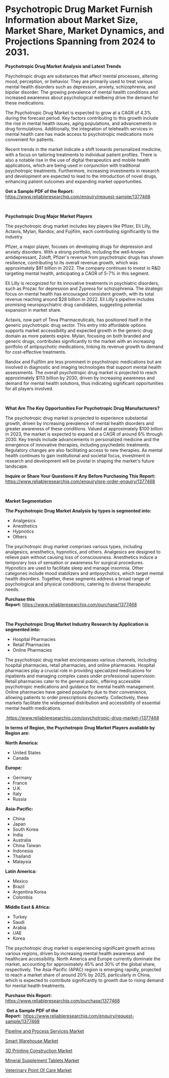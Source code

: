 <p><h1>Psychotropic Drug Market Furnish Information about Market Size, Market Share, Market Dynamics, and Projections Spanning from 2024 to 2031.</h1></p><p><strong>Psychotropic Drug Market Analysis and Latest Trends</strong></p>
<p><p>Psychotropic drugs are substances that affect mental processes, altering mood, perception, or behavior. They are primarily used to treat various mental health disorders such as depression, anxiety, schizophrenia, and bipolar disorder. The growing prevalence of mental health conditions and increased awareness about psychological wellbeing drive the demand for these medications.</p><p>The Psychotropic Drug Market is expected to grow at a CAGR of 4.3% during the forecast period. Key factors contributing to this growth include the rise in mental health issues, aging populations, and advancements in drug formulations. Additionally, the integration of telehealth services in mental health care has made access to psychotropic medications more convenient for patients.</p><p>Recent trends in the market indicate a shift towards personalized medicine, with a focus on tailoring treatments to individual patient profiles. There is also a notable rise in the use of digital therapeutics and mobile health applications, which are being used in conjunction with traditional psychotropic treatments. Furthermore, increasing investments in research and development are expected to lead to the introduction of novel drugs, enhancing patient outcomes and expanding market opportunities.</p></p>
<p><strong>Get a Sample PDF of the Report:&nbsp;</strong> <a href="https://www.reliableresearchiq.com/enquiry/request-sample/1377468?utm_campaign=1725&utm_medium=2&utm_source=Github&utm_content=ia&utm_term=24102024&utm_id=psychotropic-drug">https://www.reliableresearchiq.com/enquiry/request-sample/1377468</a></p>
<p>&nbsp;</p>
<p><strong>Psychotropic Drug Major Market Players</strong></p>
<p><p>The psychotropic drug market includes key players like Pfizer, Eli Lilly, Actavis, Mylan, Randox, and Fujifilm, each contributing significantly to the industry. </p><p>Pfizer, a major player, focuses on developing drugs for depression and anxiety disorders. With a strong portfolio, including the well-known antidepressant, Zoloft, Pfizer's revenue from psychotropic drugs has shown resilience, contributing to its overall revenue growth, which was approximately $81 billion in 2022. The company continues to invest in R&D targeting mental health, anticipating a CAGR of 5-7% in this segment.</p><p>Eli Lilly is recognized for its innovative treatments in psychiatric disorders, such as Prozac for depression and Zyprexa for schizophrenia. The strategic focus on mental health has encouraged consistent growth, with its total revenue reaching around $28 billion in 2022. Eli Lilly's pipeline includes promising neuropsychiatric drug candidates, suggesting potential expansion in market share.</p><p>Actavis, now part of Teva Pharmaceuticals, has positioned itself in the generic psychotropic drug sector. This entry into affordable options supports market accessibility and expected growth in the generic drug domain as more patents expire. Mylan, focusing on both branded and generic drugs, contributes significantly to the market with an increasing portfolio of antipsychotic medications, linking its revenue growth to demand for cost-effective treatments.</p><p>Randox and Fujifilm are less prominent in psychotropic medications but are involved in diagnostic and imaging technologies that support mental health assessments. The overall psychotropic drug market is projected to reach approximately $113 billion by 2030, driven by increasing awareness and demand for mental health solutions, thus indicating significant opportunities for all players involved.</p></p>
<p>&nbsp;</p>
<p><strong>What Are The Key Opportunities For Psychotropic Drug Manufacturers?</strong></p>
<p><p>The psychotropic drug market is projected to experience substantial growth, driven by increasing prevalence of mental health disorders and greater awareness of these conditions. Valued at approximately $100 billion in 2023, the market is expected to expand at a CAGR of around 6% through 2030. Key trends include advancements in personalized medicine and the emergence of innovative therapies, including psychedelic treatments. Regulatory changes are also facilitating access to new therapies. As mental health continues to gain institutional and societal focus, investment in research and development will be pivotal in shaping the market's future landscape.</p></p>
<p><strong>Inquire or Share Your Questions If Any Before Purchasing This Report:</strong> <a href="https://www.reliableresearchiq.com/enquiry/pre-order-enquiry/1377468?utm_campaign=1725&utm_medium=2&utm_source=Github&utm_content=ia&utm_term=24102024&utm_id=psychotropic-drug">https://www.reliableresearchiq.com/enquiry/pre-order-enquiry/1377468</a></p>
<p>&nbsp;</p>
<p><strong>Market Segmentation</strong></p>
<p><strong>The Psychotropic Drug Market Analysis by types is segmented into:</strong></p>
<p><ul><li>Analgesics</li><li>Anesthetics</li><li>Hypnotics</li><li>Others</li></ul></p>
<p><p>The psychotropic drug market comprises various types, including analgesics, anesthetics, hypnotics, and others. Analgesics are designed to relieve pain without causing loss of consciousness. Anesthetics induce a temporary loss of sensation or awareness for surgical procedures. Hypnotics are used to facilitate sleep and manage insomnia. Other categories include mood stabilizers and antipsychotics, which target mental health disorders. Together, these segments address a broad range of psychological and physical conditions, catering to diverse therapeutic needs.</p></p>
<p><strong>Purchase this Report:&nbsp;</strong><a href="https://www.reliableresearchiq.com/purchase/1377468?utm_campaign=1725&utm_medium=2&utm_source=Github&utm_content=ia&utm_term=24102024&utm_id=psychotropic-drug">https://www.reliableresearchiq.com/purchase/1377468</a></p>
<p>&nbsp;</p>
<p><strong>The Psychotropic Drug Market Industry Research by Application is segmented into:</strong></p>
<p><ul><li>Hospital Pharmacies</li><li>Retail Pharmacies</li><li>Online Pharmacies</li></ul></p>
<p><p>The psychotropic drug market encompasses various channels, including hospital pharmacies, retail pharmacies, and online pharmacies. Hospital pharmacies play a crucial role in providing specialized medications for inpatients and managing complex cases under professional supervision. Retail pharmacies cater to the general public, offering accessible psychotropic medications and guidance for mental health management. Online pharmacies have gained popularity due to their convenience, allowing patients to order prescriptions discreetly. Collectively, these markets facilitate the widespread distribution and accessibility of essential mental health medications.</p></p>
<p><a href="https://www.reliableresearchiq.com/psychotropic-drug-market-r1377468?utm_campaign=1725&utm_medium=2&utm_source=Github&utm_content=ia&utm_term=24102024&utm_id=psychotropic-drug">&nbsp;https://www.reliableresearchiq.com/psychotropic-drug-market-r1377468</a></p>
<p><strong>In terms of Region, the Psychotropic Drug Market Players available by Region are:</strong></p>
<p>
    <p> <strong> North America: </strong>
        <ul>
            <li>United States</li>
            <li>Canada</li>
        </ul>
        </p> 
    <p> <strong> Europe: </strong>
        <ul>
            <li>Germany</li>
            <li>France</li>
            <li>U.K.</li>
            <li>Italy</li>
            <li>Russia</li>
        </ul>
        </p> 
    <p> <strong> Asia-Pacific: </strong>
        <ul>
            <li>China</li>
            <li>Japan</li>
            <li>South Korea</li>
            <li>India</li>
            <li>Australia</li>
            <li>China Taiwan</li>
            <li>Indonesia</li>
            <li>Thailand</li>
            <li>Malaysia</li>
        </ul>
        </p> 
    <p> <strong> Latin America: </strong>
        <ul>
            <li>Mexico</li>
            <li>Brazil</li>
            <li>Argentina Korea</li>
            <li>Colombia</li>
        </ul>
        </p> 
    <p> <strong> Middle East & Africa: </strong>
        <ul>
            <li>Turkey</li>
            <li>Saudi</li>
            <li>Arabia</li>
            <li>UAE</li>
            <li>Korea</li>
        </ul>
    </p>
    </p>
<p><p>The psychotropic drug market is experiencing significant growth across various regions, driven by increasing mental health awareness and healthcare accessibility. North America and Europe currently dominate the market, accounting for approximately 45% and 30% of the global share, respectively. The Asia-Pacific (APAC) region is emerging rapidly, projected to reach a market share of around 20% by 2025, particularly in China, which is expected to contribute significantly to growth due to rising demand for mental health treatments.</p></p>
<p><strong>Purchase this Report: </strong><a href="https://www.reliableresearchiq.com/purchase/1377468?utm_campaign=1725&utm_medium=2&utm_source=Github&utm_content=ia&utm_term=24102024&utm_id=psychotropic-drug">https://www.reliableresearchiq.com/purchase/1377468</a></p>
<p>&nbsp;<strong>Get a Sample PDF of the Report:&nbsp;&nbsp;</strong><a href="https://www.reliableresearchiq.com/enquiry/request-sample/1377468?utm_campaign=1725&utm_medium=2&utm_source=Github&utm_content=ia&utm_term=24102024&utm_id=psychotropic-drug">https://www.reliableresearchiq.com/enquiry/request-sample/1377468</a></p>
<p><strong></strong></p>
<p><p><a href="https://www.linkedin.com/pulse/sustainability-trends-pipeline-process-services-industry-gn9fe?utm_campaign=1725&utm_medium=2&utm_source=Github&utm_content=ia&utm_term=24102024&utm_id=psychotropic-drug">Pipeline and Process Services Market</a></p><p><a href="https://www.linkedin.com/pulse/smart-warehouse-market-share-analysis-growth-trends-nksde?utm_campaign=1725&utm_medium=2&utm_source=Github&utm_content=ia&utm_term=24102024&utm_id=psychotropic-drug">Smart Warehouse Market</a></p><p><a href="https://www.linkedin.com/pulse/evaluating-3d-printing-construction-market-trends-growth-pbooe?utm_campaign=1725&utm_medium=2&utm_source=Github&utm_content=ia&utm_term=24102024&utm_id=psychotropic-drug">3D Printing Construction Market</a></p><p><a href="https://www.linkedin.com/pulse/navigating-global-mineral-supplement-tablets-market-landscape-dtefc?utm_campaign=1725&utm_medium=2&utm_source=Github&utm_content=ia&utm_term=24102024&utm_id=psychotropic-drug">Mineral Supplement Tablets Market</a></p><p><a href="https://github.com/NasrinKhan99/Market-Research-Report-List-1/blob/main/veterinary-point-of-care-market.md?utm_campaign=1725&utm_medium=2&utm_source=Github&utm_content=ia&utm_term=24102024&utm_id=psychotropic-drug">Veterinary Point Of Care Market</a></p></p>